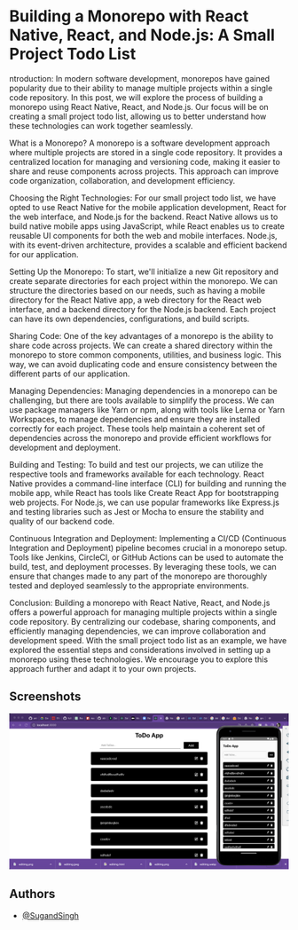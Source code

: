
# Building a Monorepo with React Native, React, and Node.js: A Small Project Todo List

ntroduction:
In modern software development, monorepos have gained popularity due to their ability to manage multiple projects within a single code repository. In this post, we will explore the process of building a monorepo using React Native, React, and Node.js. Our focus will be on creating a small project todo list, allowing us to better understand how these technologies can work together seamlessly.

What is a Monorepo?
A monorepo is a software development approach where multiple projects are stored in a single code repository. It provides a centralized location for managing and versioning code, making it easier to share and reuse components across projects. This approach can improve code organization, collaboration, and development efficiency.

Choosing the Right Technologies:
For our small project todo list, we have opted to use React Native for the mobile application development, React for the web interface, and Node.js for the backend. React Native allows us to build native mobile apps using JavaScript, while React enables us to create reusable UI components for both the web and mobile interfaces. Node.js, with its event-driven architecture, provides a scalable and efficient backend for our application.

Setting Up the Monorepo:
To start, we'll initialize a new Git repository and create separate directories for each project within the monorepo. We can structure the directories based on our needs, such as having a mobile directory for the React Native app, a web directory for the React web interface, and a backend directory for the Node.js backend. Each project can have its own dependencies, configurations, and build scripts.

Sharing Code:
One of the key advantages of a monorepo is the ability to share code across projects. We can create a shared directory within the monorepo to store common components, utilities, and business logic. This way, we can avoid duplicating code and ensure consistency between the different parts of our application.

Managing Dependencies:
Managing dependencies in a monorepo can be challenging, but there are tools available to simplify the process. We can use package managers like Yarn or npm, along with tools like Lerna or Yarn Workspaces, to manage dependencies and ensure they are installed correctly for each project. These tools help maintain a coherent set of dependencies across the monorepo and provide efficient workflows for development and deployment.

Building and Testing:
To build and test our projects, we can utilize the respective tools and frameworks available for each technology. React Native provides a command-line interface (CLI) for building and running the mobile app, while React has tools like Create React App for bootstrapping web projects. For Node.js, we can use popular frameworks like Express.js and testing libraries such as Jest or Mocha to ensure the stability and quality of our backend code.

Continuous Integration and Deployment:
Implementing a CI/CD (Continuous Integration and Deployment) pipeline becomes crucial in a monorepo setup. Tools like Jenkins, CircleCI, or GitHub Actions can be used to automate the build, test, and deployment processes. By leveraging these tools, we can ensure that changes made to any part of the monorepo are thoroughly tested and deployed seamlessly to the appropriate environments.

Conclusion:
Building a monorepo with React Native, React, and Node.js offers a powerful approach for managing multiple projects within a single code repository. By centralizing our codebase, sharing components, and efficiently managing dependencies, we can improve collaboration and development speed. With the small project todo list as an example, we have explored the essential steps and considerations involved in setting up a monorepo using these technologies. We encourage you to explore this approach further and adapt it to your own projects.


## Screenshots

![App Screenshot](https://raw.githubusercontent.com/SugandSingh/MonoRepo_with_fullStackTodoList/main/AppScreenShot/Screenshot%202023-07-20%20at%205.07.30%20PM.png)


## Authors

- [@SugandSingh](https://www.github.com/SugandSingh)

